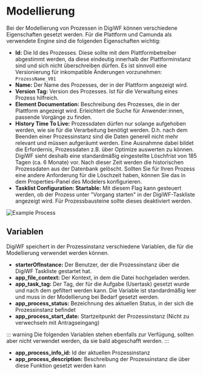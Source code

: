 # Modellierung

Bei der Modellierung von Prozessen in DigiWF können verschiedene Eigenschaften gesetzt werden.
Für die Plattform und Camunda als verwendete Engine sind die folgenden Eigenschaften wichtig:

- **Id:** Die Id des Prozesses. Diese sollte mit dem Plattformbetreiber abgestimmt werden, da diese eindeutig innerhalb
  der Plattforminstanz sind und sich nicht überschreiben dürfen. Es ist sinnvoll eine
  Versionierung für inkompatible Änderungen vorzunehmen: `ProzessName_V01`
- **Name:** Der Name des Prozesses, der in der Plattform angezeigt wird.
- **Version Tag:** Version des Prozesses. Ist für die Verwaltung eines Prozess hilfreich.
- **Element Documentation:** Beschreibung des Prozesses, die in der Plattform angezeigt wird. Erleichtert die Suche für
  Anwender:innen, passende Vorgänge zu finden.
- **History Time To Live:** Prozessdaten dürfen nur solange aufgehoben werden, wie sie für die Verarbeitung
  benötigt werden. D.h. nach dem Beenden einer Prozessinstanz sind die Daten generell nicht mehr relevant und müssen
  aufgeräumt werden. Eine Ausnahmne dabei bildet die Erfordernis, Prozessdaten z.B. über Optimize auswerten zu können.
  DigiWF sieht deshalb eine standardmäßig eingestellte Löschfrist von 185 Tagen (ca. 6 Monate) vor. Nach dieser Zeit
  werden die historischen Prozessdaten aus der Datenbank gelöscht. Sollten Sie für Ihren Prozess eine andere Anforderung
  für die Löschzeit haben, können Sie das in dem Properties-Panel des Modelers konfigurieren.
- **Tasklist Configuration: Startable:** Mit diesem Flag kann gesteuert werden, ob der Prozess unter "Vorgang starten" in 
  der DigiWF-Taskliste angezeigt wird. Für Prozessbausteine sollte dieses deaktiviert werden.
  

![Example Process](~@source/modeling/processes/modeling/example_process.png)

## Variablen

DigiWF speichert in der Prozessinstanz verschiedene Variablen, die für die Modellierung verwendet werden können.

- **starterOfInstance:** Der Benutzer, der die Prozessinstanz über die DigiWF Taskliste gestartet hat.
- **app_file_context:** Der Kontext, in dem die Datei hochgeladen werden.
- **app_task_tag:** Der Tag, der für die Aufgabe (Usertask) gesetzt wurde und nach dem gefiltert werden kann. Die Variable ist standardmäßig leer und muss in der Modellierung bei Bedarf gesetzt werden.
- **app_process_status:** Bezeichnung des aktuellen Status, in der sich die Prozessinstanz befindet
- **app_process_start_date:** Startzeitpunkt der Prozessinstanz (Nicht zu verwechseln mit Antragseingang)

::: warning
Die folgenden Variablen stehen ebenfalls zur Verfügung, sollten aber nicht verwendet werden, da sie bald abgeschafft
werden.
:::

- **app_process_info_id:** Id der aktuellen Prozessinstanz
- **app_process_description:** Beschreibung der Prozessinstanz die über diese Funktion gesetzt werden kann
